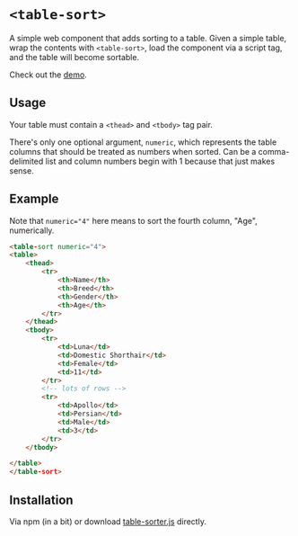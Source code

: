 # `<table-sort>`

A simple web component that adds sorting to a table. Given a simple table, wrap the contents with `<table-sort>`, load the component via a script tag, and the table will become sortable.

Check out the [demo](./demo.html).

## Usage

Your table must contain a `<thead>` and `<tbody>` tag pair.

There's only one optional argument, `numeric`, which represents the table columns that should be treated as numbers when sorted. Can be a comma-delimited list and column numbers begin with 1 because that just makes sense. 

## Example 

Note that `numeric="4"` here means to sort the fourth column, "Age", numerically.

```html
<table-sort numeric="4">
<table>
	<thead>
		<tr>
			<th>Name</th>
			<th>Breed</th>
			<th>Gender</th>
			<th>Age</th>
		</tr>
	</thead>
	<tbody>
		<tr>
			<td>Luna</td>
			<td>Domestic Shorthair</td>
			<td>Female</td>
			<td>11</td>
		</tr>
		<!-- lots of rows -->
		<tr>
			<td>Apollo</td>
			<td>Persian</td>
			<td>Male</td>
			<td>3</td>
		</tr>	
	</tbody>

</table>
</table-sort>
```

## Installation

Via npm (in a bit) or download [table-sorter.js](./table-sorter.js) directly.